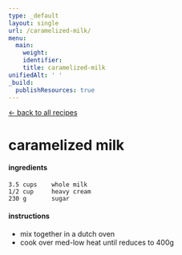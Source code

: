 ```yaml
---
type: _default
layout: single
url: /caramelized-milk/
menu:
  main:
    weight:
    identifier:
    title: caramelized-milk
unifiedAlt: ' '
_build:
  publishResources: true
---
```

[<- back to all recipes](/recipes/)
# caramelized milk

#### ingredients
	3.5 cups    whole milk
	1/2 cup     heavy cream
	230 g       sugar


#### instructions
- mix together in a dutch oven
- cook over med-low heat until reduces to 400g
